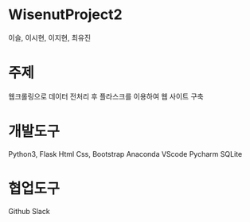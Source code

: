 # WisenutProject2
이슬, 이시현, 이지현, 최유진

# 주제
웹크롤링으로 데이터 전처리 후 플라스크를 이용하여 웹 사이트 구축

# 개발도구
Python3, Flask
Html
Css, Bootstrap
Anaconda
VScode
Pycharm
SQLite

# 협업도구
Github
Slack

